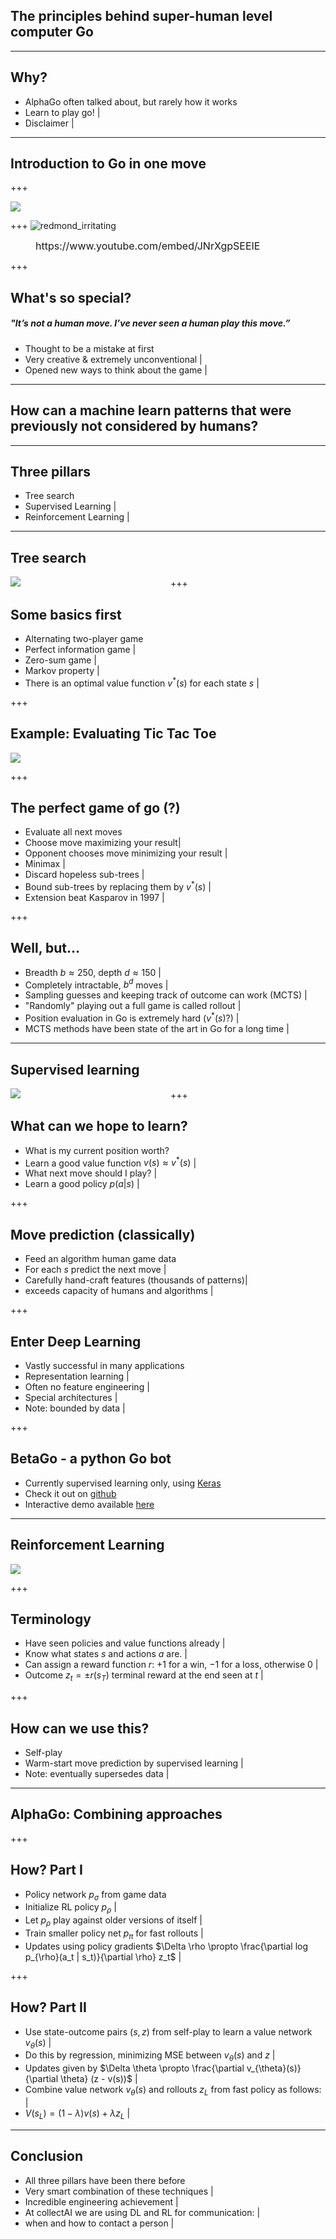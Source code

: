 ## The principles behind super-human level computer Go
---

## Why?

- AlphaGo often talked about, but rarely how it works
- Learn to play go! |
- Disclaimer |

---

## Introduction to Go in one move

+++

<div style="width: 50%; display: inline-block">
    <img src="https://raw.githubusercontent.com/maxpumperla/betago/hamburg-ai/redmond_irritating.png">
</div>

+++
![redmond_irritating](https://www.youtube.com/embed/JNrXgpSEEIE?start=40&end=60)
<figure>
  <figcaption style="font-size: 16px;">https://www.youtube.com/embed/JNrXgpSEEIE</figcaption>
</figure>

+++
## What's so special?

##### "It’s not a human move. I’ve never seen a human play this move.”

- Thought to be a mistake at first
- Very creative & extremely unconventional |
- Opened new ways to think about the game |

---

## How can a machine learn patterns that were previously not considered by humans?

---

## Three pillars
- Tree search
- Supervised Learning |
- Reinforcement Learning |

---

## Tree search
<div style="width: 50%; display: inline-block">
    <img src="https://raw.githubusercontent.com/maxpumperla/betago/hamburg-ai/chess-tree-search.png">
</div>
+++

## Some basics first

- Alternating two-player game
- Perfect information game |
- Zero-sum game |
- Markov property |
- There is an optimal value function $v^{\ast}(s)$ for each state $s$ |

+++
## Example: Evaluating Tic Tac Toe
<div style="width: 50%; display: inline-block">
    <img src="https://raw.githubusercontent.com/maxpumperla/betago/hamburg-ai/tictactoe.png">
</div>

+++

## The perfect game of go (?)
- Evaluate all next moves
- Choose move maximizing your result|
- Opponent chooses move minimizing your result |
- Minimax |
- Discard hopeless sub-trees |
- Bound sub-trees by replacing them by $v^{\ast}(s)$ |
- Extension beat Kasparov in 1997 |

+++

## Well, but...
- Breadth $b \approx 250$, depth $d \approx 150$ |
- Completely intractable, $b^d$ moves |
- Sampling guesses and keeping track of outcome can work (MCTS) |
- "Randomly" playing out a full game is called rollout |
- Position evaluation in Go is extremely hard ($v^{\ast}(s)$?) |
- MCTS methods have been state of the art in Go for a long time |

---

## Supervised learning
<div style="width: 50%; display: inline-block">
    <img src="https://raw.githubusercontent.com/maxpumperla/betago/hamburg-ai/policy_value_networks.png">
</div>
+++

## What can we hope to learn?
- What is my current position worth?
- Learn a good value function $v(s) \approx v^{\ast}(s)$ |
- What next move should I play? |
- Learn a good policy $p(a|s)$ |

+++

## Move prediction (classically)
- Feed an algorithm human game data
- For each $s$ predict the next move |
- Carefully hand-craft features (thousands of patterns)|
- exceeds capacity of humans and algorithms |

+++

## Enter Deep Learning
- Vastly successful in many applications
- Representation learning |
- Often no feature engineering |
- Special architectures |
- Note: bounded by data |

+++

## BetaGo - a python Go bot

- Currently supervised learning only, using [Keras](http://keras.io)
- Check it out on [github](https://github.com/maxpumperla/betago)
- Interactive demo available [here](https://betago.herokuapp.com)

---

## Reinforcement Learning
<div style="width: 70%; display: inline-block">
    <img src="https://raw.githubusercontent.com/maxpumperla/betago/hamburg-ai/reinforcement.jpg">
</div>

+++

## Terminology
- Have seen policies and value functions already |
- Know what states $s$ and actions $a$ are. |
- Can assign a reward function $r$: $+1$ for a win, $-1$ for a loss, otherwise $0$ |
- Outcome $z_t = \pm r(s_T)$ terminal reward at the end seen at $t$ |

+++

## How can we use this?
- Self-play
- Warm-start move prediction by supervised learning |
- Note: eventually supersedes data |

---
## AlphaGo: Combining approaches

+++

## How? Part I
- Policy network $p_{\sigma}$ from game data
- Initialize RL policy $p_{\rho}$ |
- Let $p_{\rho}$ play against older versions of itself |
- Train smaller policy net $p_{\pi}$ for fast rollouts |
- Updates using policy gradients $\Delta \rho \propto \frac{\partial log p_{\rho}(a_t | s_t)}{\partial \rho} z_t$ |

+++

## How? Part II
- Use state-outcome pairs $(s,z)$ from self-play to learn a value network $v_{\theta}(s)$ |
- Do this by regression, minimizing MSE between $v_{\theta}(s)$ and $z$ |
- Updates given by $\Delta \theta \propto \frac{\partial v_{\theta}(s)}{\partial \theta} (z - v(s))$ |
- Combine value network $v_{\theta}(s)$ and rollouts $z_L$ from fast policy as follows: |
- $V(s_L) = (1 - \lambda) v(s) + \lambda z_L$ |


---
## Conclusion
- All three pillars have been there before
- Very smart combination of these techniques |
- Incredible engineering achievement |
- At collectAI we are using DL and RL for communication: |
- when and how to contact a person |
